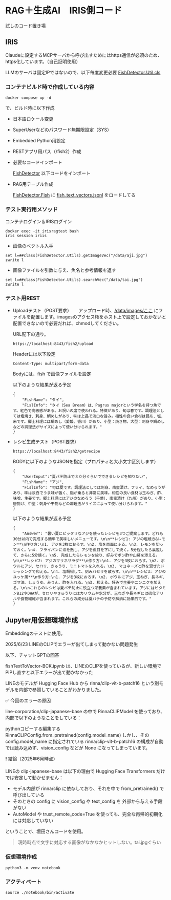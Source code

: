# RAG＋生成AI　IRIS側コード

試しのコード置き場

## IRIS

Claudeに設定するMCPサーバから呼び出すためにはhttps通信が必須のため、https化しています。（自己証明使用）

LLMのサーバは固定IPではないので、以下毎度変更必要
[FishDetector.Util.cls](/iris/src/FishDetector/Utils.cls?L140)

### コンテナビルド時で作成している内容

```
docker compose up -d
```
で、ビルド時に以下作成

- 日本語ロケール変更

- SuperUserなどのパスワード無期限設定（SYS）

- Embedded Python用設定

- RESTアプリ用パス（/fish2）作成

- 必要なコードインポート

    [FishDetector](/iris/src/FishDetector/) 以下コードをインポート

- RAG用テーブル作成

    [FishDetector.Fish](/iris/src/FishDetector/Fish.cls) に [fish_text_vectors.jsonl](./iris/fish_text_vectors.jsonl) をロードしてる


### テスト実行用メソッド

コンテナログイン＆IRISログイン
```
docker exec -it irisragtest bash
iris session iriis
```

- 画像のベクトル入手
```
set l=##class(FishDetector.Utils).getImageVec("/data/aji.jpg")
zwrite l
```

- 画像ファイルを引数に与え、魚名と参考情報を返す

```
set l=##class(FishDetector.Utils).searchVec("/data/tai.jpg")
zwrite l
```

### テスト用REST

- Uploadテスト（POST要求）
　
    アップロード時、[/data/images/ここ](/iris/data/images/) にファイルを配置します。imagesのアクセス権をホスト上で設定しておかないと配置できないので必要だれば、chmodしてください。

    URL配下の通り。

    ```
    https://localhost:8443/fish2/upload
    ```

    Headerには以下設定
    ```
    Content-Type: multipart/form-data
    ```
    Bodyには、fish で画像ファイルを設定

    以下のような結果が返る予定
    ```
    {
        "FishName": "タイ",
        "FislInfo": "タイ（Sea Bream）は、Pagrus majorという学名を持つ魚です。紅色で高級感がある。お祝いの席で使われる。特徴があり、旬は春です。調理法としては塩焼き、刺身、鯛めしがあり、味は上品で淡白な旨み。相性の良い食材は昆布、塩、米です。郷土料理には鯛めし（愛媛、香川）があり、小型：焼き物、大型：刺身や鯛めしなどの調理法がサイズによって使い分けられます。"
    }
    ```

- レシピ生成テスト（POST要求）

    ```
    https://localhost:8443/fish2/getrecipe
    ```
    BODYに以下のようなJSONを指定（プロパティ名大小文字区別します）

    ```
    {
        "UserInput":"夏バテ防止で３０分ぐらいでできるレシピを知りたい",
        "FishName": "アジ",
        "FislInfo": "旬は夏です。調理法としては刺身、南蛮漬け、フライ、なめろうがあり、味は淡白でうま味が強く、脂が乗ると非常に美味。相性の良い食材は玉ねぎ、酢、味噌、生姜です。郷土料理にはアジのなめろう（千葉）、南蛮漬け（九州）があり、小型：唐揚げ、中型：刺身や干物などの調理法がサイズによって使い分けられます。"
    }
    ```

    以下のような結果が返る予定
    ```
    {
        "Answer": "暑い夏にピッタリなアジを使ったレシピを3つご提案します。どれも30分以内で完成する簡単で美味しいメニューです。\n\n**レシピ1: アジの塩焼き&レモン**\n作り方:\n1. アジを3枚におろす。\n2. 塩を両面にふる。\n3. レモンを切っておく。\n4. フライパンに油を熱し、アジを皮目を下にして焼く。5分程したら裏返して、さらに5分焼く。\n5. 完成したらレモンを絞り、好みでポン酢や山葵を添える。\n\n**レシピ2: アジのマリネサラダ**\n作り方:\n1. アジを3枚におろす。\n2. ボウルにアジ、セロリ、きゅうり、ミニトマトを入れる。\n3. マヨネーズと酢を混ぜたドレッシングで和える。\n4. 塩胡椒して、刻みパセリを散らす。\n\n**レシピ3: アジのユッケ風**\n作り方:\n1. アジを3枚におろす。\n2. ボウルにアジ、玉ねぎ、長ネギ、ゴマ油、しょうゆ、みりん、酢を入れる。\n3. 和える。好みで生姜やニンニクを加える。\n\nこれらのレシピは夏バテ防止に役立つ栄養素が含まれています。アジにはビタミンB12やDHAが、セロリやきゅうりにはカリウムや水分が、玉ねぎや長ネギには硫化アリルや食物繊維が含まれます。これらの成分は夏バテの予防や解消に効果的です。"
    }
    ```


## Jupyter用仮想環境作成

Embeddingのテストに使用。

2025/6/23 LINEのCLIPでエラーが出てしまって動かない問題発生

以下、チャットGPTの回答

fishTextToVector-BCK.ipynb は、LINEのCLIPを使っているが、新しい環境でPIPし直すと以下エラーが出て動かなかった

LINEのモデルが Hugging Face Hub から rinna/clip-vit-b-patch16 という別モデルを内部で参照していることがわかりました。

✅ 今回のエラーの原因

line-corporation/clip-japanese-base の中で RinnaCLIPModel を使っており、内部で以下のようなことをしている：

pythonコピーする編集するRinnaCLIPConfig.from_pretrained(config.model_name)
しかし、その config.model_name に指定されている rinna/clip-vit-b-patch16 の構成が自動では読み込めず、vision_config などが None になってしまっています。
 
❗ 結論（2025年6月時点）

LINEの clip-japanese-base は以下の理由で Hugging Face Transformers だけでは安定して動かせません：
- モデル内部が rinna/clip に依存しており、それを中で from_pretrained() で呼び出している
- そのときの config に vision_config や text_config を 外部から与える手段がない
- AutoModel や trust_remote_code=True を使っても、完全な再帰的初期化には対応していない

ということで、堀田さんコードを使用。

> 現時時点で文字に対応する画像がなかなかヒットしない。tai.jpgぐらい


### 仮想環境作成
```
python3 -m venv notebook
```

### アクティベート
```
source ./notebook/bin/activate
```